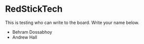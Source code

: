 # RedStickTech

This is testing who can write to the board. Write your name below.
- Behram Dossabhoy
- Andrew Hall